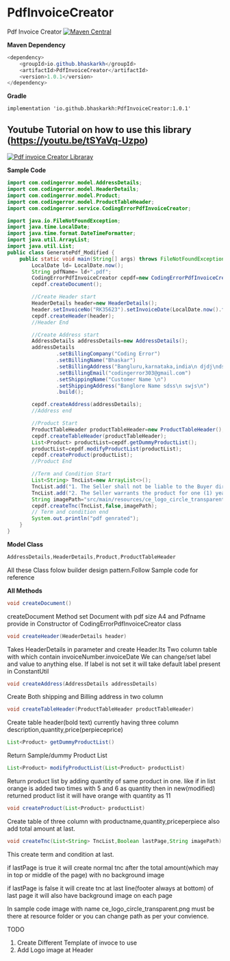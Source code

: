 # PdfInvoiceCreator
Pdf Invoice Creator
[![Maven Central](https://maven-badges.herokuapp.com/maven-central/io.github.bhaskarkh/PdfInvoiceCreator/badge.svg?style=plastic)](https://maven-badges.herokuapp.com/maven-central/io.github.bhaskarkh/PdfInvoiceCreator)

**Maven Dependency**

```java
<dependency>
    <groupId>io.github.bhaskarkh</groupId>
    <artifactId>PdfInvoiceCreator</artifactId>
    <version>1.0.1</version>
</dependency>
```
**Gradle**
```
implementation 'io.github.bhaskarkh:PdfInvoiceCreator:1.0.1'
```
## Youtube Tutorial on how to use this library (https://youtu.be/tSYaVq-Uzpo)
 
 [![Pdf invoice Creator Libraray](http://img.youtube.com/vi/tSYaVq-Uzpo/0.jpg)](https://www.youtube.com/watch?v=tSYaVq-Uzpo "How to use pdfinvoice creator library")
 
 
**Sample Code**

```java
import com.codingerror.model.AddressDetails;
import com.codingerror.model.HeaderDetails;
import com.codingerror.model.Product;
import com.codingerror.model.ProductTableHeader;
import com.codingerror.service.CodingErrorPdfInvoiceCreator;

import java.io.FileNotFoundException;
import java.time.LocalDate;
import java.time.format.DateTimeFormatter;
import java.util.ArrayList;
import java.util.List;
public class GeneratePdf_Modified {
    public static void main(String[] args) throws FileNotFoundException {
        LocalDate ld= LocalDate.now();
        String pdfName= ld+".pdf";
        CodingErrorPdfInvoiceCreator cepdf=new CodingErrorPdfInvoiceCreator(pdfName);
        cepdf.createDocument();

        //Create Header start
        HeaderDetails header=new HeaderDetails();
        header.setInvoiceNo("RK35623").setInvoiceDate(LocalDate.now().format(DateTimeFormatter.ofPattern("dd-MM-yyyy"))).build();
        cepdf.createHeader(header);
        //Header End

        //Create Address start
        AddressDetails addressDetails=new AddressDetails();
        addressDetails
                .setBillingCompany("Coding Error")
                .setBillingName("Bhaskar")
                .setBillingAddress("Bangluru,karnataka,india\n djdj\ndsjdsk")
                .setBillingEmail("codingerror303@gmail.com")
                .setShippingName("Customer Name \n")
                .setShippingAddress("Banglore Name sdss\n swjs\n")
                .build();

        cepdf.createAddress(addressDetails);
        //Address end

        //Product Start
        ProductTableHeader productTableHeader=new ProductTableHeader();
        cepdf.createTableHeader(productTableHeader);
        List<Product> productList=cepdf.getDummyProductList();
        productList=cepdf.modifyProductList(productList);
        cepdf.createProduct(productList);
        //Product End

        //Term and Condition Start
        List<String> TncList=new ArrayList<>();
        TncList.add("1. The Seller shall not be liable to the Buyer directly or indirectly for any loss or damage suffered by the Buyer.");
        TncList.add("2. The Seller warrants the product for one (1) year from the date of shipment");
        String imagePath="src/main/resources/ce_logo_circle_transparent.png";
        cepdf.createTnc(TncList,false,imagePath);
        // Term and condition end
        System.out.println("pdf genrated");
    }
}
```
**Model Class**
```java
AddressDetails,HeaderDetails,Product,ProductTableHeader
```
All these Class folow builder design pattern.Follow Sample code for reference

**All Methods**
```java
void createDocument()
```
createDocument Method set Document with pdf size A4 and Pdfname
provide in Constructor of CodingErrorPdfInvoiceCreator class 

```java
void createHeader(HeaderDetails header)
```
Takes HeaderDetails in parameter and create Header.Its Two column table with which contain invoiceNumber.invoiceDate
We can change/set label and value to anything else.
If label is not set it will take default label present in ConstantUtil
```java
void createAddress(AddressDetails addressDetails)
```
Create Both shipping and Billing address in two column
```java
void createTableHeader(ProductTableHeader productTableHeader)
```
Create table header(bold text) currently having three column description,quantity,price(perpieceprice)
```java
List<Product> getDummyProductList()
```
Return Sample/dummy Product List
```java
List<Product> modifyProductList(List<Product> productList)
```
Return product list by adding quantity of same product in one.
like if in list orange is added two times with 5 and 6 as quantity then in new(modified) returned product list it will have orange with quantity as 11 
```java
void createProduct(List<Product> productList)
```
Create table of three column with productname,quantity,priceperpiece
also add total amount at last.

```java
void createTnc(List<String> TncList,Boolean lastPage,String imagePath)
```
This create term and condition at last.
 
if lastPage is true it will create normal tnc after the total amount(which may in top or middle of the page) with no background image

if lastPage is false it will create  tnc at last line(footer always at bottom) of last page it will also have background image on each page

In sample code image with name ce_logo_circle_transparent.png
must be there at resource folder or you can change path as per your convience.

TODO
1. Create Different Template of invoce to use
2. Add Logo image at Header
